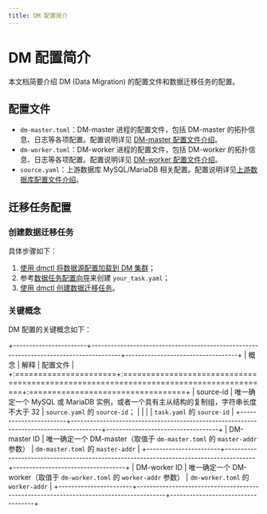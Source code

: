 ```yaml
---
title: DM 配置简介
---
```


# DM 配置简介

本文档简要介绍 DM (Data Migration) 的配置文件和数据迁移任务的配置。

## 配置文件

- `dm-master.toml`：DM-master 进程的配置文件，包括 DM-master 的拓扑信息、日志等各项配置。配置说明详见 [DM-master 配置文件介绍](/dm/dm-master-configuration-file.md)。
- `dm-worker.toml`：DM-worker 进程的配置文件，包括 DM-worker 的拓扑信息、日志等各项配置。配置说明详见 [DM-worker 配置文件介绍](/dm/dm-worker-configuration-file.md)。
- `source.yaml`：上游数据库 MySQL/MariaDB 相关配置。配置说明详见[上游数据库配置文件介绍](/dm/dm-source-configuration-file.md)。

## 迁移任务配置

### 创建数据迁移任务

具体步骤如下：

1. [使用 dmctl 将数据源配置加载到 DM 集群](/dm/dm-manage-source.md#数据源操作)；
2. 参考[数据任务配置向导](/dm/dm-task-configuration-guide.md)来创建 `your_task.yaml`；
3. [使用 dmctl 创建数据迁移任务](/dm/dm-create-task.md)。

### 关键概念

DM 配置的关键概念如下：

+-----------------------+---------------------------------------------------------------------------------------+-----------------------------------+
| 概念                  | 解释                                                                                  | 配置文件                          |
+:======================+:======================================================================================+:==================================+
| source-id             | 唯一确定一个 MySQL 或 MariaDB 实例，或者一个具有主从结构的复制组，字符串长度不大于 32 | `source.yaml` 的 `source-id`；    |
|                       |                                                                                       | `task.yaml` 的 `source-id`        |
+-----------------------+---------------------------------------------------------------------------------------+-----------------------------------+
| DM-master ID          | 唯一确定一个 DM-master（取值于 `dm-master.toml` 的 `master-addr` 参数）               | `dm-master.toml` 的 `master-addr` |
+-----------------------+---------------------------------------------------------------------------------------+-----------------------------------+
| DM-worker ID          | 唯一确定一个 DM-worker（取值于 `dm-worker.toml` 的 `worker-addr` 参数）               | `dm-worker.toml` 的 `worker-addr` |
+-----------------------+---------------------------------------------------------------------------------------+-----------------------------------+
